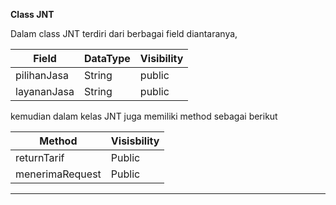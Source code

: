 **Class JNT** 

Dalam class JNT terdiri dari berbagai field diantaranya,

| Field  | DataType | Visibility
| ----- | --- | --- | 
| pilihanJasa  |String  |public
| layananJasa |String   |public

kemudian dalam kelas JNT juga memiliki method sebagai berikut

| Method  | Visisbility 
| ----- | --- |  
| returnTarif   |Public  
| menerimaRequest |Public 
---
